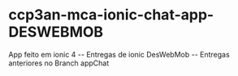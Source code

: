 # ccp3an-mca-ionic-chat-app-DESWEBMOB
App feito em ionic 4 --
Entregas de ionic DesWebMob -- Entregas anteriores no Branch appChat
